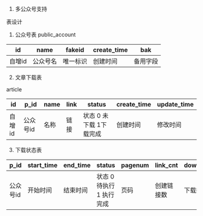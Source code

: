 1. 多公众号支持



表设计

1. 公众号表
public_account

|   id  | name  | fakeid | create_time | bak |
|  ---- | ----  | ----   | ----       | ----  | 
|自增id | 公众号名|唯一标识| 创建时间|备用字段|


2. 文章下载表

article

|   id  | p_id  | name | link | status | create_time | update_time | 
|  ---- | ----  | ----   | ----       | ----  |  ----   | ----   
|自增id | 公众号id| 名称| 链接|状态 0 未下载 1下载完成| 创建时间| 修改时间|


3. 下载状态表

 | p_id  | start_time | end_time | status | pagenum | link_cnt | down_cnt | total| 
 | ----  | ----   | ----       | ----  |  ----   | ----   |  ----   | ---- |
| 公众号id| 开始时间| 结束时间|状态 0 待执行 1 执行完成| 页码| 创建链接数| 下载数| 总数|